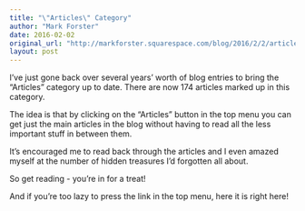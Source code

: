 ```yaml
---
title: "\"Articles\" Category"
author: "Mark Forster"
date: 2016-02-02
original_url: "http://markforster.squarespace.com/blog/2016/2/2/articles-category.html"
layout: post
---
```


I’ve just gone back over several years’ worth of blog entries to bring the “Articles” category up to date. There are now 174 articles marked up in this category.

The idea is that by clicking on the “Articles” button in the top menu you can get just the main articles in the blog without having to read all the less important stuff in between them.

It’s encouraged me to read back through the articles and I even amazed myself at the number of hidden treasures I’d forgotten all about.

So get reading - you’re in for a treat!

And if you’re too lazy to press the link in the top menu, here it is right here!
